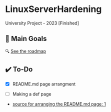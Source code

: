 # LinuxServerHardening
University Project - 2023 [Finished]




## 🚀 Main Goals

🔍 [See the roadmap](https://roadmap.sh/r/general-linux-server-hardening)




## ✔️ To-Do

- [x] README.md page arrangment
- [ ] Making a def page



- [source for arranging the README.md page: 1](https://stackoverflow.com/questions/47344571/how-to-draw-checkbox-or-tick-mark-in-github-markdown-table)
